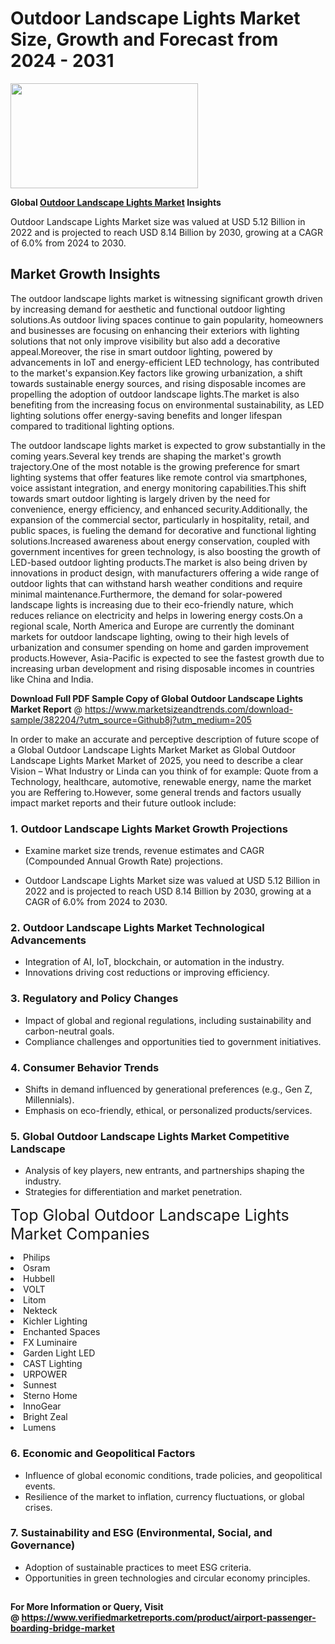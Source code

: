 <H1>Outdoor Landscape Lights Market Size, Growth and Forecast from 2024 - 2031</H1><img class="aligncenter size-medium wp-image-584254" src="https://thirdeyenews.in/wp-content/uploads/2024/09/Global-Market-Research-300x168.jpeg" alt="" width="300" height="168" /><p><strong>Global&nbsp;<a href="https://www.marketsizeandtrends.com/download-sample/382204/?utm_source=Github8j?utm_medium=205">Outdoor Landscape Lights Market</a> Insights</strong></p><p>Outdoor Landscape Lights Market size was valued at USD 5.12 Billion in 2022 and is projected to reach USD 8.14 Billion by 2030, growing at a CAGR of 6.0% from 2024 to 2030.</p><p><h2>Market Growth Insights</h2> <p>The outdoor landscape lights market is witnessing significant growth driven by increasing demand for aesthetic and functional outdoor lighting solutions.As outdoor living spaces continue to gain popularity, homeowners and businesses are focusing on enhancing their exteriors with lighting solutions that not only improve visibility but also add a decorative appeal.Moreover, the rise in smart outdoor lighting, powered by advancements in IoT and energy-efficient LED technology, has contributed to the market's expansion.Key factors like growing urbanization, a shift towards sustainable energy sources, and rising disposable incomes are propelling the adoption of outdoor landscape lights.The market is also benefiting from the increasing focus on environmental sustainability, as LED lighting solutions offer energy-saving benefits and longer lifespan compared to traditional lighting options.</p> <p>The outdoor landscape lights market is expected to grow substantially in the coming years.Several key trends are shaping the market's growth trajectory.One of the most notable is the growing preference for smart lighting systems that offer features like remote control via smartphones, voice assistant integration, and energy monitoring capabilities.This shift towards smart outdoor lighting is largely driven by the need for convenience, energy efficiency, and enhanced security.Additionally, the expansion of the commercial sector, particularly in hospitality, retail, and public spaces, is fueling the demand for decorative and functional lighting solutions.Increased awareness about energy conservation, coupled with government incentives for green technology, is also boosting the growth of LED-based outdoor lighting products.The market is also being driven by innovations in product design, with manufacturers offering a wide range of outdoor lights that can withstand harsh weather conditions and require minimal maintenance.Furthermore, the demand for solar-powered landscape lights is increasing due to their eco-friendly nature, which reduces reliance on electricity and helps in lowering energy costs.On a regional scale, North America and Europe are currently the dominant markets for outdoor landscape lighting, owing to their high levels of urbanization and consumer spending on home and garden improvement products.However, Asia-Pacific is expected to see the fastest growth due to increasing urban development and rising disposable incomes in countries like China and India.<p><span class=""><strong>Download Full PDF Sample Copy of Global Outdoor Landscape Lights Market Report</strong> @ <a href="https://www.marketsizeandtrends.com/download-sample/382204/?utm_source=Github8j?utm_medium=205" target="_blank">https://www.marketsizeandtrends.com/download-sample/382204/?utm_source=Github8j?utm_medium=205</a></span></p><p>In order to make an accurate and perceptive description of future scope of a Global&nbsp;Outdoor Landscape Lights Market Market as Global&nbsp;Outdoor Landscape Lights Market Market of 2025, you need to describe a clear Vision &ndash; What Industry or Linda can you think of for example: Quote from a Technology, healthcare, automotive, renewable energy, name the market you are Reffering to.However, some general trends and factors usually impact market reports and their future outlook include:</p><h3>1.&nbsp;<strong>Outdoor Landscape Lights Market Growth Projections</strong></h3><ul><li>Examine market size trends, revenue estimates and CAGR (Compounded Annual Growth Rate) projections.</li><li><p>Outdoor Landscape Lights Market size was valued at USD 5.12 Billion in 2022 and is projected to reach USD 8.14 Billion by 2030, growing at a CAGR of 6.0% from 2024 to 2030.</p></li></ul><h3>2.&nbsp;<strong>Outdoor Landscape Lights Market Technological Advancements</strong></h3><ul><li>Integration of AI, IoT, blockchain, or automation in the industry.</li><li>Innovations driving cost reductions or improving efficiency.</li></ul><h3>3.&nbsp;<strong>Regulatory and Policy Changes</strong></h3><ul><li>Impact of global and regional regulations, including sustainability and carbon-neutral goals.</li><li>Compliance challenges and opportunities tied to government initiatives.</li></ul><h3>4.&nbsp;<strong>Consumer Behavior Trends</strong></h3><ul><li>Shifts in demand influenced by generational preferences (e.g., Gen Z, Millennials).</li><li>Emphasis on eco-friendly, ethical, or personalized products/services.</li></ul><h3>5.&nbsp;<strong>Global Outdoor Landscape Lights Market Competitive Landscape</strong></h3><ul><li>Analysis of key players, new entrants, and partnerships shaping the industry.</li><li>Strategies for differentiation and market penetration.</li></ul><p data-pm-slice="1 1 []"><span style="color: inherit; font-family: inherit; font-size: 25px;">Top Global Outdoor Landscape Lights Market Companies</span></p><div class="" data-test-id=""><p><li>Philips</li><li> Osram</li><li> Hubbell</li><li> VOLT</li><li> Litom</li><li> Nekteck</li><li> Kichler Lighting</li><li> Enchanted Spaces</li><li> FX Luminaire</li><li> Garden Light LED</li><li> CAST Lighting</li><li> URPOWER</li><li> Sunnest</li><li> Sterno Home</li><li> InnoGear</li><li> Bright Zeal</li><li> Lumens</li></p></div><h3>6.&nbsp;<strong>Economic and Geopolitical Factors</strong></h3><ul><li>Influence of global economic conditions, trade policies, and geopolitical events.</li><li>Resilience of the market to inflation, currency fluctuations, or global crises.</li></ul><h3>7.&nbsp;<strong>Sustainability and ESG (Environmental, Social, and Governance)</strong></h3><ul><li>Adoption of sustainable practices to meet ESG criteria.</li><li>Opportunities in green technologies and circular economy principles.</li></ul><h2><strong style="font-size: 14px;">For More Information or Query, Visit @&nbsp;</strong><a style="background-color: #ffffff; font-size: 14px;" href="https://www.marketsizeandtrends.com/report/outdoor-landscape-lights-market/" target="_blank">https://www.verifiedmarketreports.com/product/airport-passenger-boarding-bridge-market</a></h2>
